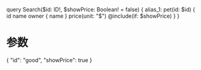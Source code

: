 query Search($id: ID!, $showPrice: Boolean! = false) {
  alias_1: pet(id: $id) {
    id
    name
    owner {
      name
    }
    price(unit: "$") @include(if: $showPrice)
  }
}

# 参数
{
  "id": "good",
  "showPrice": true
}